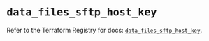 # `data_files_sftp_host_key`

Refer to the Terraform Registry for docs: [`data_files_sftp_host_key`](https://registry.terraform.io/providers/files-com/files/0.1.365/docs/data-sources/sftp_host_key).
